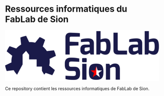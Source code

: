 # Ressources informatiques du FabLab de Sion

![Logo du FabLab](./logo/export/fablab-full-600.png)

Ce repository contient les ressources informatiques de FabLab de Sion.
